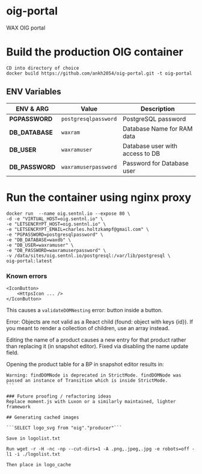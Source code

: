 # oig-portal
WAX OIG portal


# Build the production OIG container
```
CD into directory of choice
docker build https://github.com/ankh2054/oig-portal.git -t oig-portal 

```


## ENV Variables

|ENV & ARG                 |Value                          |Description                                   |
|--------------------------|---------------------------------------|--------------------------------------|
|**PGPASSWORD**            |`postgresqlpassword`                   | PostgreSQL password                  |
|**DB_DATABASE**           |`waxram`                               | Database Name for RAM data           |
|**DB_USER**               |`waxramuser`                           | Database user with access to DB      |
|**DB_PASSWORD**           |`waxramuserpassword`                   | Password for Database user       	  |




# Run the container using nginx proxy

```
docker run  --name oig.sentnl.io --expose 80 \
-d -e "VIRTUAL_HOST=oig.sentnl.io" \
-e "LETSENCRYPT_HOST=oig.sentnl.io" \
-e "LETSENCRYPT_EMAIL=charles.holtzkampf@gmail.com" \
-e "PGPASSWORD=postgresqlpassword" \
-e "DB_DATABASE=waxdb" \
-e "DB_USER=waxramuser" \
-e "DB_PASSWORD=waxramuserpassword" \
-v /data/sites/oig.sentnl.io/postgresql:/var/lib/postgresql \
oig-portal:latest
```


### Known errors
````
<IconButton>
    <HttpsIcon ... />
</IconButton>
````
This causes a `validateDOMNesting` error: button inside a button.

Error: Objects are not valid as a React child (found: object with keys {id}). If you meant to render a collection of children, use an array instead.

Editing the name of a product causes a new entry for that product rather than replacing it (in snapshot editor). Fixed via disabling the name update field.

Opening the product table for a BP in snapshot editor results in:
````
Warning: findDOMNode is deprecated in StrictMode. findDOMNode was passed an instance of Transition which is inside StrictMode. 
```

### Future proofing / refactoring ideas
Replace moment.js with Luxon or a similarly maintained, lighter framework

## Generating cached images

```SELECT logo_svg from "oig"."producer"```

Save in logolist.txt

Run wget -r -H -nc -np --cut-dirs=1 -A .png,.jpeg,.jpg -e robots=off -l1 -i ./logolist.txt

Then place in logo_cache